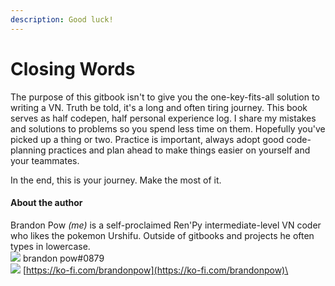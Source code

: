 ```yaml
---
description: Good luck!
---
```


# Closing Words

The purpose of this gitbook isn't to give you the one-key-fits-all solution to writing a VN. Truth be told, it's a long and often tiring journey. This book serves as half codepen, half personal experience log. I share my mistakes and solutions to problems so you spend less time on them. Hopefully you've picked up a thing or two. Practice is important, always adopt good code-planning practices and plan ahead to make things easier on yourself and your teammates.

In the end, this is your journey. Make the most of it.

#### About the author

Brandon Pow _(me)_ is a self-proclaimed Ren'Py intermediate-level VN coder who likes the pokemon Urshifu. Outside of gitbooks and projects he often types in lowercase.\
![](/assets/discord\_icon.webp) brandon pow#0879\
![](/assets/kofi\_icon.webp) [https://ko-fi.com/brandonpow](https://ko-fi.com/brandonpow)\
